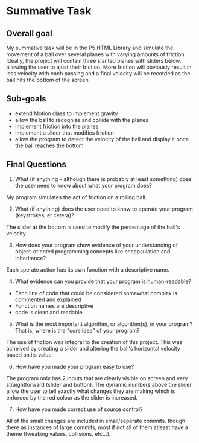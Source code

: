# Summative Task

## Overall goal

My summative task will be in the P5 HTML Library and simulate the movement of a ball over several planes with varying amounts of friction. Ideally, the project will contain three slanted planes with sliders below, allowing the user to ajust their friction. More friction will obviously result in less velocity with each passing and a final velocity will be recorded as the ball hits the bottom of the screen.

## Sub-goals

* extend Motion class to implement gravity
* allow the ball to recognize and collide with the planes
* implement friction into the planes
* implement a slider that modifies friction
* allow the program to detect the velocity of the ball and display it once the ball reaches the bottom

## Final Questions
 
1. What (if anything – although there is probably at least something) does the user need to know about what your program does?

My program simulates the act of friction on a rolling ball.


2. What (if anything) does the user need to know to operate your program (keystrokes, et cetera)?

The slider at the bottom is used to modify the percentage of the ball's velocity

3. How does your program show evidence of your understanding of object-oriented programming concepts like encapsulation and inheritance?

Each sperate action has its own function with a descriptive name.

4. What evidence can you provide that your program is human-readable?

- Each line of code that could be considered somewhat complex is commented and explained
- Function names are descriptive
- code is clean and readable

5. What is the most important algorithm, or algorithm(s), in your program?
That is, where is the "core idea" of your program?

The use of friction was integral to the creation of this project. This was acheived by creating a slider and altering the ball's horizontal velocity based on its value.

6. How have you made your program easy to use?

The program only has 2 inputs that are clearly visible on screen and very straightforward (slider and button). The dynamic numbers above the slider allow the user to tell exactly what changes they are making which is enforced by the red colour as the slider is increased.

7. How have you made correct use of source control?

All of the small changes are included in small/seperate commits. though there as instances of large commits, most if not all of them atleast have a theme (tweaking values, collisions, etc...).

 
